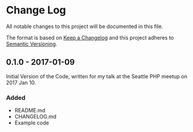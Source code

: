
# Change Log

All notable changes to this project will be documented in this file.

The format is based on [Keep a Changelog](http://keepachangelog.com/)
and this project adheres to [Semantic Versioning](http://semver.org/).


## 0.1.0 - 2017-01-09

Initial Version of the Code, written for my talk at the Seattle PHP meetup on 2017 Jan 10.

### Added

- README.md
- CHANGELOG.md
- Example code


